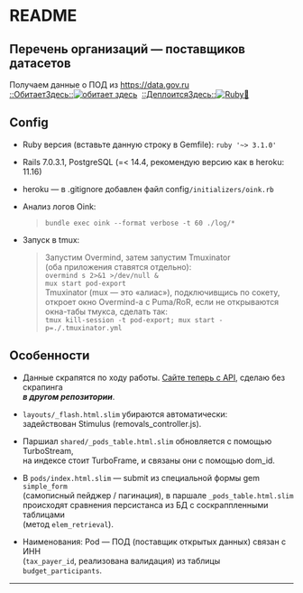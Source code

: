 # README

## Перечень организаций — поставщиков датасетов

Получаем данные о ПОД из <https://data.gov.ru> \
[::ОбитаетЗдесь::![обитает здесь](https://img.shields.io/badge/heroku-%23430098.svg?style=for-the-badge&logo=heroku&logoColor=white)](https://pod-export7657651.herokuapp.com/)&nbsp;
[::ДеплоитсяЗдесь::![Ruby💎️️](https://github.com/JuPlutonic/pod-export7657651/actions/workflows/main.yml/badge.svg?branch=master&event=push)](https://github.com/JuPlutonic/pod-export7657651/actions/workflows/main.yml)

## Config

* Ruby версия (вставьте данную строку в Gemfile): `ruby '~> 3.1.0'`

* Rails 7.0.3.1, PostgreSQL (=< 14.4, рекомендую версию как в heroku: 11.16)

* heroku — в .gitignore добавлен файл config`/initializers/oink.rb`

* Анализ логов Oink:

  > `bundle exec oink --format verbose -t 60 ./log/*`

* Запуск в tmux:

  > Запустим Overmind, затем запустим Tmuxinator \
  > (оба приложения ставятся отдельно): \
  > `overmind s 2>&1 >/dev/null &` \
  > `mux start pod-export` \
  > Tmuxinator (mux — это «алиас»), подключивщись по сокету, откроет окно
  > Overmind-а с Puma/RoR, если не открываются окна-табы тмукса, сделать так: \
  > `tmux kill-session -t pod-export; mux start -p=./.tmuxinator.yml`

## Особенности

* Данные скрапятся по ходу работы. <ins>Сайте теперь с API</ins>, сделаю без скрапинга \
    _**в другом репозитории**_.

* `layouts/_flash.html.slim` убираются автоматически: \
    задействован Stimulus (removals_controller.js).

* Паршиал `shared/_pods_table.html.slim` обновляется с помощью TurboStream, \
    на индексе стоит TurboFrame, и связаны они с помощью dom_id.

* В `pods/index.html.slim` — submit из специальной формы gem `simple_form` \
    (самописный пейджер / пагинация), в паршале `_pods_table.html.slim` \
    происходят сравнения персистанса из БД с соскраппленными таблицами \
    (метод `elem_retrieval`).

* Наименования:  Pod — ПОД (поставщик открытых данных) связан с ИНН \
    (`tax_payer_id`, реализована валидация) из таблицы `budget_participants`.

---

